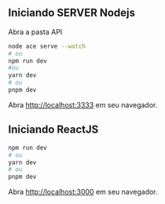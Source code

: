 ## Iniciando SERVER Nodejs
Abra a pasta API

```bash
node ace serve --watch
# ou
npm run dev
#ou
yarn dev
# ou
pnpm dev
```
Abra [http://localhost:3333](http://localhost:3333) em seu navegador.

## Iniciando ReactJS

```bash
npm run dev
# ou
yarn dev
# ou
pnpm dev
```

Abra [http://localhost:3000](http://localhost:3000) em seu navegador.

